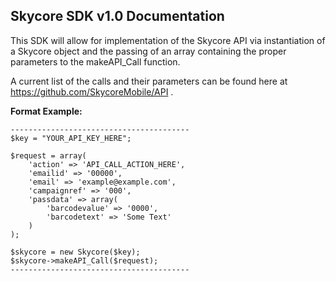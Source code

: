 <h2>Skycore SDK v1.0 Documentation</h2>

This SDK will allow for implementation of the Skycore API via instantiation of a Skycore object and the passing of an array containing the proper parameters to the makeAPI_Call function.

A current list of the calls and their parameters can be found here at https://github.com/SkycoreMobile/API .
	
<strong>Format Example:</strong>


	----------------------------------------
	$key = "YOUR_API_KEY_HERE";
	
	$request = array(
		'action' => 'API_CALL_ACTION_HERE',
		'emailid' => '00000',
		'email' => 'example@example.com',
		'campaignref' => '000',
		'passdata' => array(
			'barcodevalue' => '0000',
			'barcodetext' => 'Some Text'
		)
	);

	$skycore = new Skycore($key);
	$skycore->makeAPI_Call($request);
	----------------------------------------
